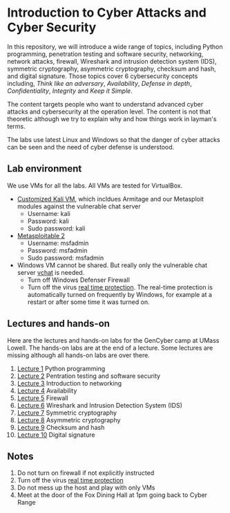 # Introduction to Cyber Attacks and Cyber Security 

In this repository, we will introduce a wide range of topics, including Python programming, penetration testing and software security, networking, network attacks, firewall, Wireshark and intrusion detection system (IDS), symmetric cryptography, asymmetric cryptography, checksum and hash, and digital signature. Those topics cover 6 cybersecurity concepts including, *Think like an adversary*, *Availability*, *Defense in depth*, *Confidentiality*, *Integrity* and *Keep it Simple*. 

The content targets people who want to understand advanced cyber attacks and cybersecurity at the operation level. The content is not that theoretic although we try to explain why and how things work in layman's terms. 

The labs use latest Linux and Windows so that the danger of cyber attacks can be seen and the need of cyber defense is understood.

## Lab environment
We use VMs for all the labs. All VMs are tested for VirtualBox.

- <a href="https://www.cs.uml.edu/~xinwenfu/VMs/Kali-CR-25G.ova">Customized Kali VM</a>, which incldues Armitage and our Metasploit modules against the vulnerable chat server
  - Username: kali
  - Password: kali
  - Sudo password: kali
- <a href="https://www.cs.uml.edu/~xinwenfu/VMs/Metasploitable-CR.ova">Metasploitable 2</a>
  - Username: msfadmin
  - Password: msfadmin
  - Sudo password: msfadmin
- Windows VM cannot be shared. But really only the vulnerable chat server <a href="https://github.com/xinwenfu/vchat">vchat</a> is needed.
  - Turn off Windows Defenser Firewall
  - Turn off the virus <a href="https://support.microsoft.com/en-us/windows/turn-off-defender-antivirus-protection-in-windows-security-99e6004f-c54c-8509-773c-a4d776b77960">real time protection</a>. The real-time protection is automatically turned on frequently by Windows, for example at a restart or after some time it was turned on.

## Lectures and hands-on 
Here are the lectures and hands-on labs for the GenCyber camp at UMass Lowell. The hands-on labs are at the end of a lecture. Some lectures are missing although all hands-on labs are over there.
1. <a href="https://github.com/xinwenfu/GenCyber/tree/main/Python">Lecture 1</a> Python programming
2. <a href="https://github.com/xinwenfu/GenCyber/tree/main/SoftwareSecurity">Lecture 2</a> Pentration testing and software security	
3. <a href="https://github.com/xinwenfu/GenCyber/tree/main/Networking">Lecture 3</a> Introduction to networking
4. <a href="https://github.com/xinwenfu/GenCyber/tree/main/NetworkAttacks">Lecture 4</a> Availability
5. <a href="https://github.com/xinwenfu/GenCyber/tree/main/Firewall">Lecture 5</a> Firewall		
6. <a href="https://github.com/xinwenfu/GenCyber/tree/main/IntrusionDetection">Lecture 6</a> Wireshark and Intrusion Detection System (IDS)
7. <a href="https://github.com/xinwenfu/GenCyber/tree/main/SymmetricKeyCrypto">Lecture 7</a> Symmetric cryptography																			
8. <a href="https://github.com/xinwenfu/GenCyber/tree/main/AsymmetricKeyCrypto">Lecture 8</a> Asymmetric cryptography																		
9. <a href="https://github.com/xinwenfu/GenCyber/tree/main/Hash">Lecture 9</a> Checksum and hash																				
10. <a href="https://github.com/xinwenfu/GenCyber/tree/main/DigitalSignature">Lecture 10</a>	Digital signature																		

## Notes
1. Do not turn on firewall if not explicitly instructed
2. Turn off the virus <a href="https://support.microsoft.com/en-us/windows/turn-off-defender-antivirus-protection-in-windows-security-99e6004f-c54c-8509-773c-a4d776b77960">real time protection</a>
3. Do not mess up the host and play with only VMs
4. Meet at the door of the Fox Dining Hall at 1pm going back to Cyber Range
